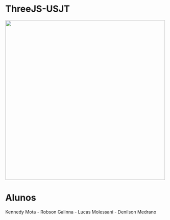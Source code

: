 # ThreeJS-USJT

<img src="https://cdn.usjt.br/app/uploads/2020/03/25125341/logo-sao-judas.png" width="500" heigth="300">


# Alunos

Kennedy Mota - 
Robson Galinna -
Lucas Molessani - 
Denilson Medrano
